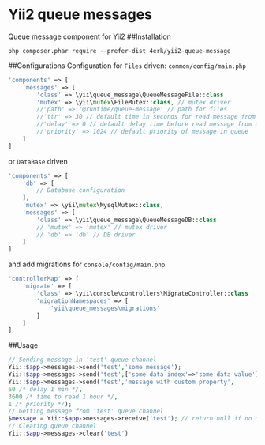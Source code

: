 # Yii2 queue messages
Queue message component for Yii2
##Installation
```
php composer.phar require --prefer-dist 4erk/yii2-queue-message
```
##Configurations
Configuration for `Files` driven:
`common/config/main.php`

```php
'components' => [
    'messages' => [
        'class' => \yii\queue_message\QueueMessageFile::class
        'mutex' => \yii\mutex\FileMutex::class, // mutex driver
        //'path' => '@runtime/queue-message' // path for files
        //'ttr' => 30 // default time in seconds for read message from queue
        //'delay' => 0 // default delay time before read message from queue
        //'priority' => 1024 // default priority of message in queue 
    ]   
]
```

or `DataBase` driven

```php
'components' => [
    'db' => [
        // Database configuration
    ],
    'mutex' => \yii\mutex\MysqlMutex::class,
    'messages' => [
        'class' => \yii\queue_message\QueueMessageDB::class
        // 'mutex' => 'mutex' // mutex driver
        // 'db' => 'db' // DB driver
    ]   
]
```

and add migrations for `console/config/main.php` 

```php
'controllerMap' => [
    'migrate' => [
        'class' => \yii\console\controllers\MigrateController::class
        'migrationNamespaces' => [
            'yii\queue_messages\migrations'
        ]   
    ]
]
```

##Usage

```php
// Sending message in 'test' queue channel
Yii::$app->messages->send('test','some message');
Yii::$app->messages->send('test',['some data index'=>'some data value']);
Yii::$app->messages->send('test','message with custom property',
60 /* delay 1 min */,
3600 /* time to read 1 hour */,
1 /* priority */);
// Getting message from 'test' queue channel
$message = Yii::$app->messages->receive('test'); // return null if no message
// Clearing queue channel 
Yii::$app->messages->clear('test')
```